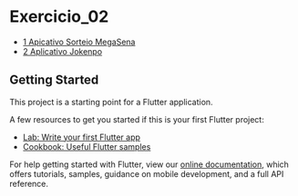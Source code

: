 # Exercicio_02

* [1 Apicativo Sorteio MegaSena]()
* [2 Aplicativo Jokenpo](https://github.com/Igor0155/Desenvolvimento_Mobile/blob/main/Senac/Exercicios/At04_Apps_Flutter/lib/main_Jokenpo.dart)

## Getting Started

This project is a starting point for a Flutter application.

A few resources to get you started if this is your first Flutter project:

- [Lab: Write your first Flutter app](https://flutter.dev/docs/get-started/codelab)
- [Cookbook: Useful Flutter samples](https://flutter.dev/docs/cookbook)

For help getting started with Flutter, view our
[online documentation](https://flutter.dev/docs), which offers tutorials,
samples, guidance on mobile development, and a full API reference.

